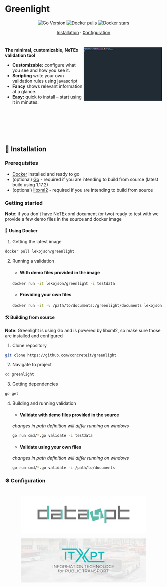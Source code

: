 # Greenlight

<p align="center">
  <img src="https://img.shields.io/badge/go%20version-%3E=1.17-61CFDD.svg?style=for-the-badge&logo=appveyor" alt="Go Version">
  <a href="https://hub.docker.com/r/lekojson/greenlight"
    ><img
      src="https://img.shields.io/docker/pulls/lekojson/greenlight.svg?style=for-the-badge&logo=appveyor"
      alt="Docker pulls"
  /></a>
  <a href="https://hub.docker.com/r/lekojson/greenlight"
    ><img
      src="https://img.shields.io/docker/stars/lekojson/greenlight.svg?style=for-the-badge&logo=appveyor"
      alt="Docker stars"
  /></a>
</p>

<p align="center">
  <a href="#-installation">Installation</a>
  ·
  <a href="#%EF%B8%8F-configuration">Configuration</a>
</p>

<h1></h1>

<img
  src="./media/greenlight.gif"
  alt="Simple validation"
  width="50%"
  align="right"
/>

**The minimal, customizable, NeTEx validation tool**

- **Customizable:** configure what you see and how you see it.
- **Scripting** write your own validation rules using javascript
- **Fancy** shows relevant information at a glance.
- **Easy:** quick to install – start using it in minutes.

<br><br><br><br><br>

## 🚀 Installation

### Prerequisites

- [Docker](https://www.docker.com/) installed and ready to go
- (optional) [Go](https://go.dev/) - required if you are intending to build from source (latest build using 1.17.2)
- (optional) [libxml2](http://www.xmlsoft.org/) - required if you are intending to build from source

### Getting started

**Note**: if you don't have NeTEx xml document (or two) ready to test with we provide a few demo files in the source and docker image

#### 🐳 Using Docker

1. Getting the latest image
  ```sh
  docker pull lekojson/greenlight
  ```

2. Running a validation

   - #### With demo files provided in the image
  
   ```sh
   docker run -it lekojson/greenlight -i testdata
   ```

   - #### Providing your own files
  
   ```sh
   docker run -it -v /path/to/documents:/greenlight/documents lekojson/greenlight
   ```

#### 🛠️ Building from source

**Note**: Greenlight is using Go and is powered by libxml2, so make sure those are installed and configured

1. Clone repository
```sh
git clone https://github.com/concreteit/greenlight
```

2. Navigate to project
```sh
cd greenlight
```

3. Getting dependencies
```sh
go get
```

4. Building and running validation
   - #### Validate with demo files provided in the source
   _changes in path definition will differ running on windows_
   ```sh
   go run cmd/*.go validate -i testdata
   ```

   - #### Validate using your own files 
   _changes in path definition will differ running on windows_
   ```sh
   go run cmd/*.go validate -i /path/to/documents
   ```

### ⚙️ Configuration

<h1></h1>

<p align="center">
  <img width="400" src="./media/data4pt.jpeg" alt="data4pt logo">
</p>

<p align="center">
  <img width="400" src="./media/itxpt.jpeg" alt="itxpt logo">
</p>
